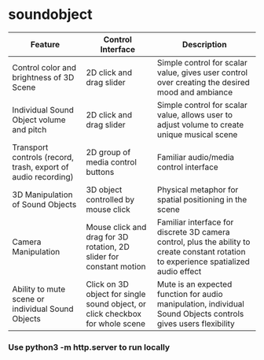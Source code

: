 # soundobject

| Feature                                  | Control Interface                          | Description                                                                                                                                                  |
|------------------------------------------|--------------------------------------------|--------------------------------------------------------------------------------------------------------------------------------------------------------------|
| Control color and brightness of 3D Scene | 2D click and drag slider                   | Simple control for scalar value, gives user control over creating the desired mood and ambiance                                                             |
| Individual Sound Object volume and pitch | 2D click and drag slider                   | Simple control for scalar value, allows user to adjust volume to create unique musical scene                                                                |
| Transport controls (record, trash, export of audio recording) | 2D group of media control buttons          | Familiar audio/media control interface                                                                                                                      |
| 3D Manipulation of Sound Objects         | 3D object controlled by mouse click        | Physical metaphor for spatial positioning in the scene                                                                                                      |
| Camera Manipulation                      | Mouse click and drag for 3D rotation, 2D slider for constant motion | Familiar interface for discrete 3D camera control, plus the ability to create constant rotation to experience spatialized audio effect                     |
| Ability to mute scene or individual Sound Objects | Click on 3D object for single sound object, or click checkbox for whole scene | Mute is an expected function for audio manipulation, individual Sound Objects controls gives users flexibility                                              |


### Use python3 -m http.server to run locally